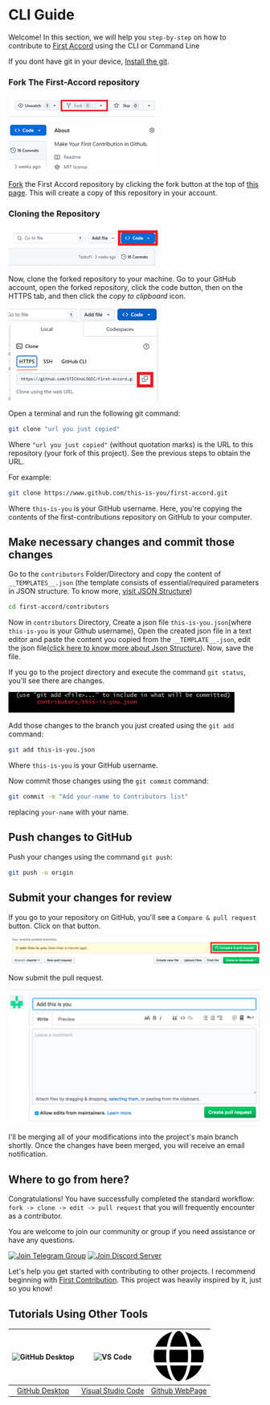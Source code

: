 
# CLI Guide
Welcome! In this section, we will help you `step-by-step` on how to contribute to [First Accord]('https://github.com/STICKnoLOGIC/First-Accord') using the CLI or Command Line

If you dont have git in your device, [Install the git](https://github.com/git-guides/install-git).

### Fork The First-Accord repository
<img  width="300" src="./assets/fork.png" alt="fork this repository" />

[Fork](https://github.com/STICKnoLOGIC/First-Accord/fork) the First Accord repository by clicking the fork button at the top of [this page](https://github.com/STICKnoLOGIC/First-Accord/). This will create a copy of this repository in your account.
<br>
### Cloning the Repository

<img  width="300" src="./assets/cli/clone.png" alt="clone this repository" />

Now, clone the forked repository to your machine. Go to your GitHub account, open the forked repository, click the code button, then on the HTTPS tab, and then click the _copy to clipboard_ icon.

<img  width="300" src="./assets/cli/copy-to-clipboard.png" alt="copy URL to clipboard" />

Open a terminal and run the following git command:

```bash
git clone "url you just copied"
```

Where `"url you just copied"` (without quotation marks) is the URL to this repository (your fork of this project). See the previous steps to obtain the URL.

For example:

```bash
git clone https://www.github.com/this-is-you/first-accord.git
```

Where `this-is-you` is your GitHub username. Here, you're copying the contents of the first-contributions repository on GitHub to your computer.

## Make necessary changes and commit those changes
 Go to the `contributors` Folder/Directory and copy the content of `__TEMPLATES__.json` (the template consists of essential/required parameters in JSON structure. To know more, [visit JSON Structure](json-structure))

```bash
cd first-accord/contributors
```

Now in `contributors` Directory, Create a json file `this-is-you.json`(where `this-is-you` is your Github username), Open the created json file in a text editor and paste the content you copied from the `__TEMPLATE__.json`, edit the json file([click here to know more about Json Structure](json-structure)). Now, save the file.


If you go to the project directory and execute the command `git status`, you'll see there are changes.

<img width="450" src="./assets/cli/git-status.png" alt="git status" />

Add those changes to the branch you just created using the `git add` command:

```bash
git add this-is-you.json
```
Where `this-is-you` is your GitHub username.

Now commit those changes using the `git commit` command:

```bash
git commit -m "Add your-name to Contributors list"
```

replacing `your-name` with your name.

## Push changes to GitHub

Push your changes using the command `git push`:

```bash
git push -u origin
```

## Submit your changes for review

If you go to your repository on GitHub, you'll see a `Compare & pull request` button. Click on that button.

<img src="./assets/compare-and-pull.png" alt="create a pull request" />

Now submit the pull request.

<img src="./assets/submit-pull-request.png" alt="submit pull request" />

I'll be merging all of your modifications into the project's main branch shortly. Once the changes have been merged, you will receive an email notification. 

## Where to go from here?

Congratulations! You have successfully completed the standard workflow: `fork -> clone -> edit -> pull request` that you will frequently encounter as a contributor.

You are welcome to join our community or group if you need assistance or have any questions.

[![Join Telegram Group](https://img.shields.io/badge/Telegram-26A5E4?style=flat&logo=telegram&logoColor=white)](https://t.me/+D51ix1qENBs0ZWRI)
[![Join Discord Server](https://dcbadge.limes.pink/api/server/https://discord.gg/zkspfFwqDg?style=flat)](https://discord.com)

Let's help you get started with contributing to other projects. I recommend beginning with [First Contribution](https://github.com/firstcontributions/first-contributions). This project was heavily inspired by it, just so you know!

## Tutorials Using Other Tools
| <img alt="GitHub Desktop" src="https://desktop.github.com/images/desktop-icon.svg" width="100"> | <img alt="VS Code" src="https://upload.wikimedia.org/wikipedia/commons/1/1c/Visual_Studio_Code_1.35_icon.png" width=100> | <img alt="Github Webpage" src="/assets/web.svg" width=100> |
| :------------------: | :------------------: | :------------------: | 
| [GitHub Desktop](guide/github-desktop) | [Visual Studio Code](docs/gui-tool-tutorials/github-vscode) | [Github WebPage](guide/github-webpage)
